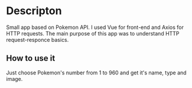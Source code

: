 # Descripton

Small app based on Pokemon API. I used Vue for front-end and Axios for HTTP requests.
The main purpose of this app was to understand HTTP request-responce basics.

## How to use it

Just choose Pokemon's number from 1 to 960 and get it's name, type and image.